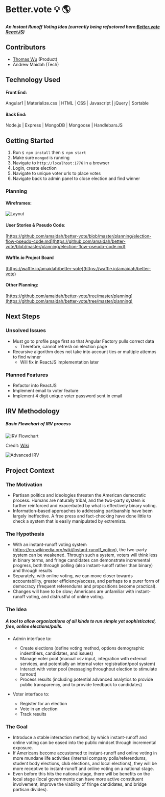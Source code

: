 # Better.vote :bulb: :earth_americas:
##### An Instant Runoff Voting Idea (currently being refactored here:[Better.vote ReactJS](https://github.com/amaidah/better-vote))

## Contributors

- [Thomas Wu](https://www.linkedin.com/in/tom-wu) (Product)
- Andrew Maidah (Tech)

## Technology Used

#### Front End:

Angular1 | Materialize.css | HTML | CSS | Javascript | jQuery | Sortable

#### Back End:

Node.js | Express | MongoDB | Mongoose | HandlebarsJS

## Getting Started

1. Run `$ npm install` then `$ npm start`
2. Make sure `mongod` is running
3. Navigate to `http://localhost:1776` in a browser
4. Login, create election
5. Navigate to unique voter urls to place votes
6. Navigate back to admin panel to close election and find winner

### Planning

#### Wireframes:

![Layout](https://raw.githubusercontent.com/amaidah/better-vote/master/public/assets/layout-sketch.jpg)

#### User Stories & Pseudo Code:

[https://github.com/amaidah/better-vote/blob/master/planning/election-flow-pseudo-code.md](https://github.com/amaidah/better-vote/blob/master/planning/election-flow-pseudo-code.md)

#### Waffle.io Project Board

[https://waffle.io/amaidah/better-vote](https://waffle.io/amaidah/better-vote)

#### Other Planning:

[https://github.com/amaidah/better-vote/tree/master/planning](https://github.com/amaidah/better-vote/tree/master/planning)

## Next Steps

### Unsolved Issues

- Must go to profile page first so that Angular Factory pulls correct data
  - Therefore, cannot refresh on election page
- Recursive algorithm does not take into account ties or multiple attemps to find winner
  - Will fix in ReactJS implementation later

### Planned Features

- Refactor into ReactJS
- Implement email to voter feature
- Implement 4 digit unique voter password sent in email

## IRV Methodology

##### Basic Flowchart of IRV process

![IRV Flowchart](https://upload.wikimedia.org/wikipedia/commons/b/b9/IRV_counting_flowchart.svg)

Credit: [Wiki](https://en.wikipedia.org/wiki/Instant-runoff_voting#Process)

![Advanced IRV](https://raw.githubusercontent.com/amaidah/better-vote/master/public/assets/two-method-flow.png)

## Project Context

### The Motivation

- Partisan politics and ideologies threaten the American democratic process. Humans are naturally tribal, and the two-party system is further reinforced and exacerbated by what is effectively binary voting.
- Information-based approaches to addressing partisanship have been largely ineffective. A free press and fact-checking have done little to check a system that is easily manipulated by extremists.

### The Hypothesis

- With an instant-runoff voting system (https://en.wikipedia.org/wiki/Instant-runoff_voting), the two-party system can be weakened. Through such a system, voters will think less in binary terms, and fringe candidates can demonstrate incremental progress, both through polling (also instant-runoff  rather than binary) and through results
- Separately, with online voting, we can move closer towards accountability, greater efficiency/access, and perhaps to a purer form of democracy (frequent referendums and propositions become practical).
- Changes will have to be slow; Americans are unfamiliar with instant-runoff voting, and distrustful of online voting.

### The Idea

##### A tool to allow organizations of all kinds to run simple yet sophisticated, free, online elections/polls.

- Admin interface to:

  - Create elections (define voting method, options demographic indentifiers, candidates, and issues)
  - Manage voter pool (manual csv input, integration with external services, and potentially an internal voter registration/pool system)
  - Interact with voter pool (messaging throughout election to stimulate turnout)
  - Process results (including potential advanced analytics to provide public transparency, and to provide feedback to candidates)

- Voter interface to:

  - Register for an election
  - Vote in an election
  - Track results

### The Goal

- Introduce a stable interaction method, by which instant-runoff and online voting can be eased into the public mindset through incremental exposure.
- If Americans become accustomed to instant-runoff and online voting in more mundane life activities (internal company polls/referendums, student body elections, club elections, and local elections), they will be more receptive to instant-runoff and online voting on a national stage.
- Even before this hits the national stage, there will be benefits on the local stage (local governments can have more active constituent involvement, improve the viability of fringe candidates, and bridge partisan divides).
